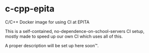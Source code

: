 # c-cpp-epita

C/C++ Docker image for using CI at EPITA

This is a self-contained, no-dependence-on-school-servers CI setup, mostly made to speed up our own CI which uses all of this.

A proper description will be set up here soon:tm:.

